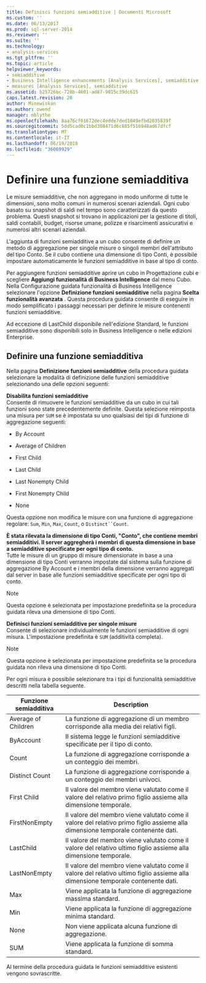 ```yaml
---
title: Definisci funzioni semiadditive | Documenti Microsoft
ms.custom: ''
ms.date: 06/13/2017
ms.prod: sql-server-2014
ms.reviewer: ''
ms.suite: ''
ms.technology:
- analysis-services
ms.tgt_pltfrm: ''
ms.topic: article
helpviewer_keywords:
- semiadditive
- Business Intelligence enhancements [Analysis Services], semiadditive behavior
- measures [Analysis Services], semiadditive
ms.assetid: b25726bc-728b-4601-ad87-9015c39dc615
caps.latest.revision: 28
author: Minewiskan
ms.author: owend
manager: mblythe
ms.openlocfilehash: 8aa76cf01672dec4edde7ded1049efbd2035839f
ms.sourcegitcommit: 5dd5cad0c1bbd308471d6c885f516948ad67dfcf
ms.translationtype: MT
ms.contentlocale: it-IT
ms.lasthandoff: 06/19/2018
ms.locfileid: "36069929"
---
```

# <a name="define-semiadditive-behavior"></a>Definire una funzione semiadditiva
  Le misure semiadditive, che non aggregano in modo uniforme di tutte le dimensioni, sono molto comuni in numerosi scenari aziendali. Ogni cubo basato su snapshot di saldi nel tempo sono caratterizzati da questo problema. Questi snapshot si trovano in applicazioni per la gestione di titoli, saldi contabili, budget, risorse umane, polizze e risarcimenti assicurativi e numerosi altri scenari aziendali.  
  
 L'aggiunta di funzioni semiadditive a un cubo consente di definire un metodo di aggregazione per singole misure o singoli membri dell'attributo del tipo Conto. Se il cubo contiene una dimensione di tipo Conti, è possibile impostare automaticamente le funzioni semiadditive in base al tipo di conto.  
  
 Per aggiungere funzioni semiadditive aprire un cubo in Progettazione cubi e scegliere **Aggiungi funzionalità di Business Intelligence** dal menu Cubo. Nella Configurazione guidata funzionalità di Business Intelligence selezionare l'opzione **Definizione funzioni semiadditive** nella pagina **Scelta funzionalità avanzata** . Questa procedura guidata consente di eseguire in modo semplificato i passaggi necessari per definire le misure contenenti funzioni semiadditive.  
  
 Ad eccezione di LastChild disponibile nell'edizione Standard, le funzioni semiadditive sono disponibili solo in Business Intelligence o nelle edizioni Enterprise.  
  
## <a name="define-semiadditive-behavior"></a>Definire una funzione semiadditiva  
 Nella pagina **Definizione funzioni semiadditive** della procedura guidata selezionare la modalità di definizione delle funzioni semiadditive selezionando una delle opzioni seguenti:  
  
 **Disabilita funzioni semiadditive**  
 Consente di rimuovere le funzioni semiadditive da un cubo in cui tali funzioni sono state precedentemente definite. Questa selezione reimposta una misura per `SUM` se è impostata su uno qualsiasi dei tipi di funzione di aggregazione seguenti:  
  
-   By Account  
  
-   Average of Children  
  
-   First Child  
  
-   Last Child  
  
-   Last Nonempty Child  
  
-   First Nonempty Child  
  
-   None  
  
 Questa opzione non modifica le misure con una funzione di aggregazione regolare: `Sum`, `Min`, `Max`, `Count`, o `Distinct``Count`.  
  
 **È stata rilevata la dimensione di tipo Conti, "Conto", che contiene membri semiadditivi. Il server aggregherà i membri di questa dimensione in base a semiadditive specificate per ogni tipo di conto.**  
 Tutte le misure di un gruppo di misure dimensionate in base a una dimensione di tipo Conti verranno impostate dal sistema sulla funzione di aggregazione By Account e i membri della dimensione verranno aggregati dal server in base alle funzioni semiadditive specificate per ogni tipo di conto.  
  
> [!NOTE]  
>  Questa opzione è selezionata per impostazione predefinita se la procedura guidata rileva una dimensione di tipo Conti.  
  
 **Definisci funzioni semiadditive per singole misure**  
 Consente di selezionare individualmente le funzioni semiadditive di ogni misura. L'impostazione predefinita è `SUM` (additività completa).  
  
> [!NOTE]  
>  Questa opzione è selezionata per impostazione predefinita se la procedura guidata non rileva una dimensione di tipo Conti.  
  
 Per ogni misura è possibile selezionare tra i tipi di funzionalità semiadditive descritti nella tabella seguente.  
  
|Funzione semiadditiva|Description|  
|---------------------------|-----------------|  
|Average of Children|La funzione di aggregazione di un membro corrisponde alla media dei relativi figli.|  
|ByAccount|Il sistema legge le funzioni semiadditive specificate per il tipo di conto.|  
|Count|La funzione di aggregazione corrisponde a un conteggio dei membri.|  
|Distinct Count|La funzione di aggregazione corrisponde a un conteggio dei membri univoci.|  
|First Child|Il valore del membro viene valutato come il valore del relativo primo figlio assieme alla dimensione temporale.|  
|FirstNonEmpty|Il valore del membro viene valutato come il valore del relativo primo figlio assieme alla dimensione temporale contenente dati.|  
|LastChild|Il valore del membro viene valutato come il valore del relativo ultimo figlio assieme alla dimensione temporale.|  
|LastNonEmpty|Il valore del membro viene valutato come il valore del relativo ultimo figlio assieme alla dimensione temporale contenente dati.|  
|Max|Viene applicata la funzione di aggregazione massima standard.|  
|Min|Viene applicata la funzione di aggregazione minima standard.|  
|None|Non viene applicata alcuna funzione di aggregazione.|  
|SUM|Viene applicata la funzione di somma standard.|  
  
 Al termine della procedura guidata le funzioni semiadditive esistenti vengono sovrascritte.  
  
  